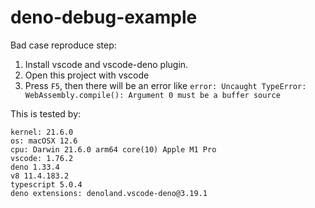 # deno-debug-example
Bad case reproduce step:
1. Install vscode and vscode-deno plugin.
2. Open this project with vscode
3. Press `F5`, then there will be an error like `error: Uncaught TypeError: WebAssembly.compile(): Argument 0 must be a buffer source`

This is tested by:

    kernel: 21.6.0
    os: macOSX 12.6
    cpu: Darwin 21.6.0 arm64 core(10) Apple M1 Pro
    vscode: 1.76.2 
    deno 1.33.4 
    v8 11.4.183.2
    typescript 5.0.4
    deno extensions: denoland.vscode-deno@3.19.1

